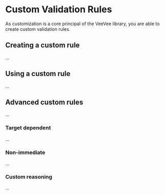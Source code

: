 # Custom Validation Rules
As customization is a core principal of the VeeVee library, you are able to create custom validation rules.

## Creating a custom rule
...  

## Using a custom rule
...

## Advanced custom rules
...
### Target dependent
...

### Non-immediate
...

### Custom reasoning
...
